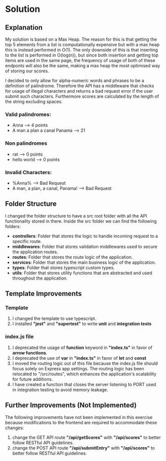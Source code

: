 # Solution

## Explanation

My solution is based on a Max Heap. The reason for this is that getting the top 5 elements from a list is computationally expensive but with a max heap this is instead performed in O(1). The only downside of this is that inserting to the list is performed in O(log(n)), but since both insertion and getting top items are used in the same page, the frequency of usage of both of these endponts will also be the same, making a max heap the most optimised way of storing our scores.

I decided to only allow for alpha-numeric words and phrases to be a definition of palindrome. Therefore the API has a middleware that checks for usage of illegal characters and returns a bad request error if the user submit such characters. Furthermore scores are calculated by the length of the string excluding spaces.

### Valid palindromes:

- Anna --> 4 points
- A man a plan a canal Panama --> 21

### Non palindromes

- rat --> 0 points
- hello world --> 0 points

### Invalid Characters:

- %Anna% --> Bad Request
- A man, a plan, a canal, Panama! --> Bad Request

## Folder Structure

I changed the folder structure to have a src root folder with all the API functionality stored in there. Inside the src folder we can find the following folders:

- **controllers**: Folder that stores the logic to handle incoming request to a specific route.
- **middlewares**: Folder that stores validation middlewares used to secure the application routes.
- **routes**: Folder that stores the route logic of the application.
- **services**: Folder that stores the main business logic of the application.
- **types**: Folder that stores typescript custom types.
- **utils**: Folder that stores utility functions that are abstracted and used throughout the application.

## Template Improvements

### Template

1. I changed the template to use typescript.
2. I installed **"jest"** and **"supertest"** to write **unit** and **integration tests**

### index.js file

1. I deprecated the usage of **function** keyword in **"index.ts"** in favor of **arrow functions**.
2. I deprecated the use of **var** in **"index.ts"** in favor of **let** and **const**
3. I moved the routing logic out of this file because the index.js file should focus solely on Express app settings. The routing logic has been relocated to "/src/routes", which enhances the application's scalability for future additions.
4. I have created a function that closes the server listening to PORT used in integration testing to avoid memory leakage.

## Further Improvements (Not Implemented)

The following improvements have not been implemented in this exercise because modifications to the frontend are required to accommodate these changes:

1. change the GET API route **"/api/getScores"** with **"/api/scores"** to better follow RESTful API guidelines.
2. change the POST API route **"/api/submitEntry"** with **"/api/scores"** to better follow RESTful API guidelines.

